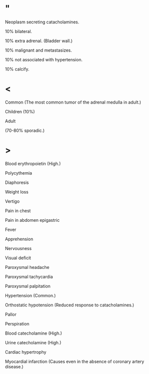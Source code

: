 # "

Neoplasm secreting catacholamines.

10% bilateral.

10% extra adrenal.
(Bladder wall.)

10% malignant and metastasizes.

10% not associated with hypertension.

10% calcify.

# <

Common
(The most common tumor of the adrenal medulla in adult.)

Children
(10%)

Adult

(70-80% sporadic.)

# >

Blood erythropoietin
(High.)

Polycythemia

Diaphoresis

Weight loss

Vertigo

Pain in chest

Pain in abdomen epigastric

Fever

Apprehension

Nervousness

Visual deficit

Paroxysmal headache

Paroxysmal tachycardia

Paroxysmal palpitation

Hypertension
(Common.)

Orthostatic hypotension
(Reduced response to catacholamines.)

Pallor

Perspiration

Blood catecholamine
(High.)

Urine catecholamine
(High.)

Cardiac hypertrophy

Myocardial infarction
(Causes even in the absence of coronary artery disease.)
